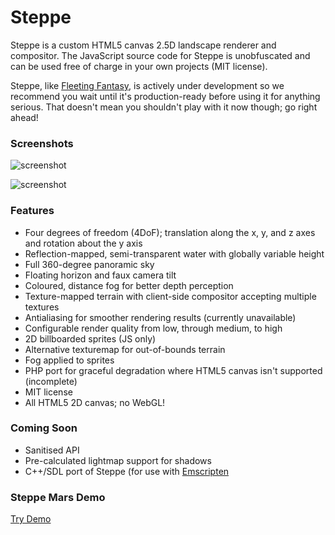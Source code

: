 Steppe
======

Steppe is a custom HTML5 canvas 2.5D landscape renderer and compositor. The
JavaScript source code for Steppe is unobfuscated and can be used free of
charge in your own projects (MIT license).

Steppe, like [Fleeting Fantasy](http://fleetingfantasy.com/), is actively under
development so we recommend you wait until it's production-ready before using
it for anything serious. That doesn't mean you shouldn't play with it now
though; go right ahead!

### Screenshots ###

![screenshot](http://fleetingfantasy.com/images/screenshots/007.jpg)

![screenshot](http://fleetingfantasy.com/images/screenshots/001.jpg)

### Features ###

* Four degrees of freedom (4DoF); translation along the x, y, and z axes and rotation about the y axis
* Reflection-mapped, semi-transparent water with globally variable height
* Full 360-degree panoramic sky
* Floating horizon and faux camera tilt
* Coloured, distance fog for better depth perception
* Texture-mapped terrain with client-side compositor accepting multiple textures
* Antialiasing for smoother rendering results (currently unavailable)
* Configurable render quality from low, through medium, to high
* 2D billboarded sprites (JS only)
* Alternative texturemap for out-of-bounds terrain
* Fog applied to sprites
* PHP port for graceful degradation where HTML5 canvas isn't supported (incomplete)
* MIT license
* All HTML5 2D canvas; no WebGL!

### Coming Soon ###

* Sanitised API
* Pre-calculated lightmap support for shadows
* C++/SDL port of Steppe (for use with [Emscripten](https://github.com/kripken/emscripten)

### Steppe Mars Demo ###

[Try Demo](http://steppe.fleetingfantasy.com/)
